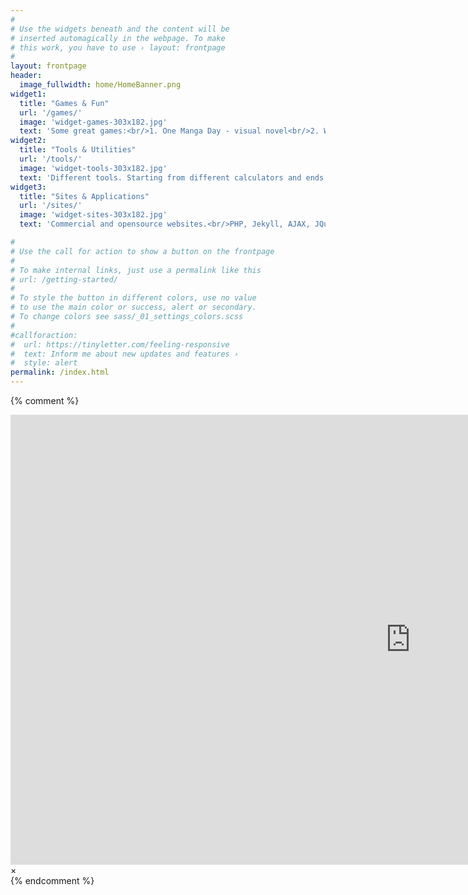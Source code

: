 ```yaml
---
#
# Use the widgets beneath and the content will be
# inserted automagically in the webpage. To make
# this work, you have to use › layout: frontpage
#
layout: frontpage
header:
  image_fullwidth: home/HomeBanner.png
widget1:
  title: "Games & Fun"
  url: '/games/'
  image: 'widget-games-303x182.jpg'
  text: 'Some great games:<br/>1. One Manga Day - visual novel<br/>2. Winter Novel - visual novel<br/>3. Wordlase - word puzzle<br/>Available on <em>Steam</em>!'
widget2:
  title: "Tools & Utilities"
  url: '/tools/'
  image: 'widget-tools-303x182.jpg'
  text: 'Different tools. Starting from different calculators and ends with pseudo-random sequences generators!<br/>Most of the tools have the source code. So you can compile it by yourself.'
widget3:
  title: "Sites & Applications"
  url: '/sites/'
  image: 'widget-sites-303x182.jpg'
  text: 'Commercial and opensource websites.<br/>PHP, Jekyll, AJAX, JQuery and many other interesting technologies!<br/>Also web-based HTML/JavaScript applications.'

#
# Use the call for action to show a button on the frontpage
#
# To make internal links, just use a permalink like this
# url: /getting-started/
#
# To style the button in different colors, use no value
# to use the main color or success, alert or secondary.
# To change colors see sass/_01_settings_colors.scss
#
#callforaction:
#  url: https://tinyletter.com/feeling-responsive
#  text: Inform me about new updates and features ›
#  style: alert
permalink: /index.html
---
```

{% comment %}
<div id="videoModal" class="reveal-modal large" data-reveal="">
  <div class="flex-video widescreen vimeo" style="display: block;">
    <iframe width="1280" height="720" src="https://www.youtube.com/embed/3b5zCFSmVvU" frameborder="0" allowfullscreen></iframe>
  </div>
  <a class="close-reveal-modal">&#215;</a>
</div>
{% endcomment %}
